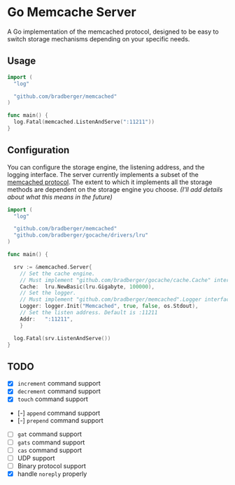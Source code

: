 # Go Memcache Server

A Go implementation of the memcached protocol, designed to be easy to switch
storage mechanisms depending on your specific needs.

## Usage

```go
import (
  "log"

  "github.com/bradberger/memcached"
)

func main() {
  log.Fatal(memcached.ListenAndServe(":11211"))
}
```

## Configuration

You can configure the storage engine, the listening address, and the logging interface.
The server currently implements a subset of the [memcached protocol](https://github.com/memcached/memcached/blob/master/doc/protocol.txt). The extent to which it implements all the storage methods
are dependent on the storage engine you choose.
*(I'll add details about what this means in the future)*

```go
import (
  "log"

  "github.com/bradberger/memcached"
  "github.com/bradberger/gocache/drivers/lru"
)

func main() {

  srv := &memcached.Server{
    // Set the cache engine.
    // Must implement "github.com/bradberger/gocache/cache.Cache" interface.
    Cache:  lru.NewBasic(lru.Gigabyte, 100000),
    // Set the logger.
    // Must implement "github.com/bradberger/memcached".Logger interface.
    Logger: logger.Init("Memcached", true, false, os.Stdout),
    // Set the listen address. Default is :11211
    Addr:   ":11211",
	}

  log.Fatal(srv.ListenAndServe())
}

```

## TODO

- [X] `increment` command support
- [X] `decrement` command support
- [X] `touch` command support
- [-] `append` command support
- [-] `prepend` command support
- [ ] `gat` command support
- [ ] `gats` command support
- [ ] `cas` command support
- [ ] UDP support
- [ ] Binary protocol support
- [X] handle `noreply` properly
